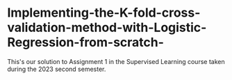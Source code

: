 # Implementing-the-K-fold-cross-validation-method-with-Logistic-Regression-from-scratch-
This's our solution to Assignment 1 in the Supervised Learning course taken during the 2023 second semester.
